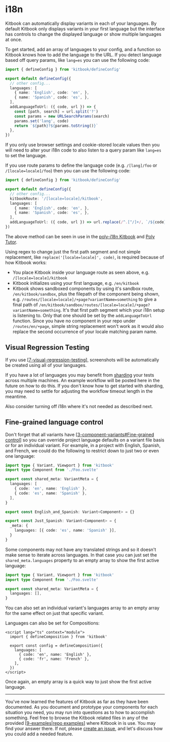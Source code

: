 # i18n

Kitbook can automatically display variants in each of your languages. By default Kitbook only displays variants in your first language but the interface has controls to change the displayed language or show multiple languages at once.

To get started, add an array of languages to your config, and a function so Kitbook knows how to add the language to the URL. If you detect language based off query params, like `lang=es` you can use the following code:

```ts title="vite.config.ts" {5-14}
import { defineConfig } from 'kitbook/defineConfig'

export default defineConfig({
  // other config...
  languages: [
    { name: 'English', code: 'en', },
    { name: 'Spanish', code: 'es', },
  ],
  addLanguageToUrl: ({ code, url }) => {
    const [path, search] = url.split('?')
    const params = new URLSearchParams(search)
    params.set('lang', code)
    return `${path}?${params.toString()}`
  },
})
```

If you only use browser settings and cookie-stored locale values then you will need to alter your i18n code to also listen to a query param like `lang=es` to set the language.

If you use route params to define the language code (e.g. `/[lang]/foo` or `/[locale=locale]/foo`) then you can use the following code:

```ts title="vite.config.ts" {5-10}
import { defineConfig } from 'kitbook/defineConfig'

export default defineConfig({
  // other config...
  kitbookRoute: '/[locale=locale]/kitbook',
  languages: [
    { name: 'English', code: 'en', },
    { name: 'Spanish', code: 'es', },
  ],
  addLanguageToUrl: ({ code, url }) => url.replace(/^.[^/]+/, `/${code}`),
})
```

The above method can be seen in use in the [poly-i18n Kitbook](https://poly-i18n.vercel.app/en/kitbook) and [Poly Tutor](https://github.com/jacob-8/poly-tutor).

Using regex to change just the first path segment and not simple replacement, like `replace('[locale=locale]', code)`, is required because of how Kitbook works:
- You place Kitbook inside your language route as seen above, e.g. `/[locale=locale]/kitbook`
- Kitbook initializes using your first language, e.g. `/en/kitbook`
- Kitbook shows sandboxed components by using it's sandbox route, `/en/kitbook/sandbox`, plus the filepath of the component being shown, e.g. `/routes/[locale=locale]/+page?variantName=something` to give a final path of `/en/kitbook/sandbox/routes/[locale=locale]/+page?variantName=something`. It's that first path segment which your i18n setup is listening to. Only that one should be set by the `addLanguageToUrl` function. Since you have no component in your repo under `/routes/en/+page`, simple string replacement won't work as it would also replace the second occurrence of your locale matching param name.

## Visual Regression Testing

If you use [[7-visual-regression-testing]], screenshots will be automatically be created using all of your languages.

If you have a lot of languages you may benefit from [sharding](https://playwright.dev/docs/test-sharding) your tests across multiple machines. An example workflow will be posted here in the future on how to do this. If you don't know how to get started with sharding, you may need to settle for adjusting the workflow timeout length in the meantime.

Also consider turning off i18n where it's not needed as described next.

## Fine-grained language control

Don't forget that all variants have [[3-component-variants#Fine-grained control]] so you can override project language defaults on a variant file basis or for an individual variant. For example, in a project with English, Spanish, and French, we could do the following to restrict down to just two or even one language:

```ts title="Foo.variants.ts" {6-7,15}
import type { Variant, Viewport } from 'kitbook'
import type Component from './Foo.svelte'

export const shared_meta: VariantMeta = {
  languages: [
    { code: 'en', name: 'English' },
    { code: 'es', name: 'Spanish' },
  ],
}

export const English_and_Spanish: Variant<Component> = {}

export const Just_Spanish: Variant<Component> = {
  _meta: {
    languages: [{ code: 'es', name: 'Spanish' }],
  }
}
```

Some components may not have any translated strings and so it doesn't make sense to iterate across languages. In that case you can just set the `shared_meta.languages` property to an empty array to show the first active language:

```ts title="Foo.variants.ts" {5}
import type { Variant, Viewport } from 'kitbook'
import type Component from './Foo.svelte'

export const shared_meta: VariantMeta = {
  languages: [],
}
```

You can also set an individual variant's languages array to an empty array for the same effect on just that specific variant.

Languages can also be set for Compositions:

```svelte title="Foo.composition"
<script lang="ts" context="module">
  import { defineComposition } from 'kitbook'

  export const config = defineComposition({
    languages: [
      { code: 'en', name: 'English' },
      { code: 'fr', name: 'French' },
    ],
  })
</script>
``` 

Once again, an empty array is a quick way to just show the first active language.

---

You've now learned the features of Kitbook as far as they have been documented. As you document and prototype your components for each situation you need, you may run into questions as to how to accomplish something. Feel free to browse the Kitbook related files in any of the provided [[9-examples|repo examples]] where Kitbook in is use. You may find your answer there. If not, please [create an issue](https://github.com/jacob-8/kitbook/issues/new), and let's discuss how you could add a needed feature.


[//begin]: # "Autogenerated link references for markdown compatibility"
[7-visual-regression-testing]: 7-visual-regression-testing.md "Visual Regression Testing"
[3-component-variants#Fine-grained control]: 3-component-variants.md "Component Variants"
[9-examples|repo examples]: 9-examples.md "Examples"
[//end]: # "Autogenerated link references"